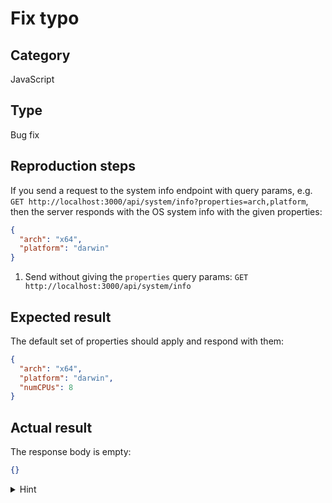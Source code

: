 # Fix typo

## Category

JavaScript

## Type

Bug fix

## Reproduction steps

If you send a request to the system info endpoint with query params, e.g. `GET http://localhost:3000/api/system/info?properties=arch,platform`, then the server responds with the OS system info with the given properties:

```json
{
  "arch": "x64",
  "platform": "darwin"
}
```

1. Send without giving the `properties` query params: `GET http://localhost:3000/api/system/info`

## Expected result

The default set of properties should apply and respond with them:

```json
{
  "arch": "x64",
  "platform": "darwin",
  "numCPUs": 8
}
```

## Actual result

The response body is empty:

```json
{}
```

<details>
  <summary>Hint</summary>
  Have a look at https://developer.mozilla.org/en-US/docs/Web/JavaScript/Reference/Statements/let
</details>
